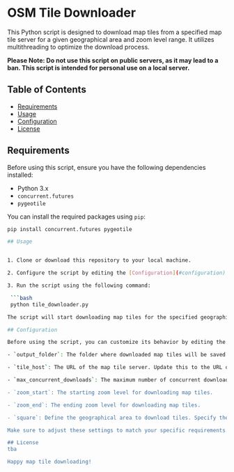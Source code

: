 # OSM Tile Downloader

This Python script is designed to download map tiles from a specified map tile server for a given geographical area and zoom level range. It utilizes multithreading to optimize the download process.

**Please Note: Do not use this script on public servers, as it may lead to a ban. This script is intended for personal use on a local server.**

## Table of Contents

- [Requirements](#requirements)
- [Usage](#usage)
- [Configuration](#configuration)
- [License](#license)

## Requirements

Before using this script, ensure you have the following dependencies installed:

- Python 3.x
- `concurrent.futures`
- `pygeotile`

You can install the required packages using `pip`:

  ```bash
  pip install concurrent.futures pygeotile

## Usage


1. Clone or download this repository to your local machine.

2. Configure the script by editing the [Configuration](#configuration) section in the script to suit your needs.

3. Run the script using the following command:

   ```bash
   python tile_downloader.py

The script will start downloading map tiles for the specified geographical area and zoom level range. Downloaded tiles will be saved in the "tiles" folder (or the folder you specified in the configuration).

## Configuration

Before using the script, you can customize its behavior by editing the configuration section at the beginning of the script. Here are the configurable options:

- `output_folder`: The folder where downloaded map tiles will be saved. Default is "tiles."

- `tile_host`: The URL of the map tile server. Update this to the URL of your map tile server.

- `max_concurrent_downloads`: The maximum number of concurrent downloads. Adjust this based on your system's capabilities.

- `zoom_start`: The starting zoom level for downloading map tiles.

- `zoom_end`: The ending zoom level for downloading map tiles.

- `square`: Define the geographical area to download tiles. Specify the latitude and longitude of the top-left (top, left) and bottom-right (bottom, right) corners.

Make sure to adjust these settings to match your specific requirements.

## License
tba

Happy map tile downloading!
